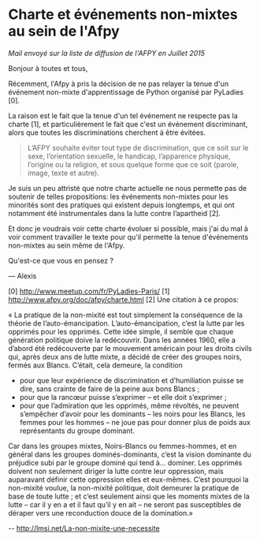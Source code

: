 # Charte et événements non-mixtes au sein de l'Afpy

*Mail envoyé sur la liste de diffusion de l'AFPY en Juillet 2015*

Bonjour à toutes et tous,

Récemment, l'Afpy à pris la décision de ne pas relayer la tenue d'un
événement non-mixte d'apprentissage de Python organisé par PyLadies [0].

La raison est le fait que la tenue d'un tel événement ne respecte pas la
charte [1], et particulièrement le fait que c'est un événement
discriminant, alors que toutes les discriminations cherchent à être évitées.

> L’AFPY souhaite éviter tout type de discrimination, que ce soit sur
> le sexe, l’orientation sexuelle, le handicap, l’apparence physique,
> l’origine ou la religion, et sous quelque forme que ce soit (parole,
> image, texte et autre).

Je suis un peu attristé que notre charte actuelle ne nous permette pas
de soutenir de telles propositions: les événements non-mixtes pour les
minorités sont des pratiques qui existent depuis longtemps, et qui ont
notamment été instrumentales dans la lutte contre l’apartheid [2].

Et donc je voudrais voir cette charte évoluer si possible, mais j'ai du
mal à voir comment travailler le texte pour qu'il permette la tenue
d'événements non-mixtes au sein même de l'Afpy.

Qu'est-ce que vous en pensez ?

— Alexis

[0] http://www.meetup.com/fr/PyLadies-Paris/
[1] http://www.afpy.org/doc/afpy/charte.html
[2] Une citation à ce propos:

« La pratique de la non-mixité est tout simplement la conséquence de la
théorie de l’auto-émancipation. L’auto-émancipation, c’est la lutte par
les opprimés pour les opprimés. Cette idée simple, il semble que chaque
génération politique doive la redécouvrir. Dans les années 1960, elle a
d’abord été redécouverte par le mouvement américain pour les droits
civils qui, après deux ans de lutte mixte, a décidé de créer des groupes
noirs, fermés aux Blancs. C’était, cela demeure, la condition

- pour que leur expérience de discrimination et d’humiliation puisse se
  dire, sans crainte de faire de la peine aux bons Blancs ;
- pour que la rancœur puisse s’exprimer – et elle doit s’exprimer ;
- pour que l’admiration que les opprimés, même révoltés, ne peuvent
  s’empêcher d’avoir pour les dominants – les noirs pour les Blancs, les
  femmes pour les hommes – ne joue pas pour donner plus de poids aux
  représentants du groupe dominant.

Car dans les groupes mixtes, Noirs-Blancs ou femmes-hommes, et en
général dans les groupes dominés-dominants, c’est la vision dominante du
préjudice subi par le groupe dominé qui tend à… dominer. Les opprimés
doivent non seulement diriger la lutte contre leur oppression, mais
auparavant définir cette oppression elles et eux-mêmes. C’est pourquoi
la non-mixité voulue, la non-mixité politique, doit demeurer la pratique
de base de toute lutte ; et c’est seulement ainsi que les moments mixtes
de la lutte – car il y en a et il faut qu’il y en ait – ne seront pas
susceptibles de déraper vers une reconduction douce de la domination.»

-- http://lmsi.net/La-non-mixite-une-necessite
